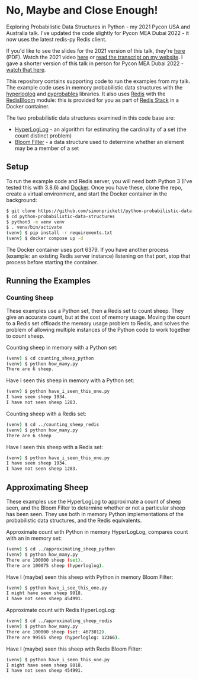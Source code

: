 # No, Maybe and Close Enough!

Exploring Probabilistic Data Structures in Python - my 2021 Pycon USA and Australia talk.  I've updated the code slightly for Pycon MEA Dubai 2022 - it now uses the latest redis-py Redis client.

If you'd like to see the slides for the 2021 version of this talk, they're [here](https://simonprickett.dev/no_maybe_and_close_enough_slides.pdf) (PDF).  Watch the 2021 video [here](https://www.youtube.com/watch?v=hM1JPkEUtks) or [read the transcript on my website](https://simonprickett.dev/no-maybe-and-good-enough-probabilistic-data-structures-in-python/).  I gave a shorter version of this talk in person for Pycon MEA Dubai 2022 - [watch that here](https://www.youtube.com/watch?v=tqy8WtjBe1Q).

This repository contains supporting code to run the examples from my talk.  The example code uses in memory probabilistic data structures with the [hyperloglog](https://pypi.org/project/hyperloglog/) and [pyprobables](https://pypi.org/project/pyprobables/) libraries.  It also uses [Redis](https://redis.io) with the [RedisBloom](https://redisbloom.io) module: this is provided for you as part of [Redis Stack](https://redis.io/docs/stack/get-started/) in a Docker container.

The two probabilistic data structures examined in this code base are:

* [HyperLogLog](https://en.wikipedia.org/wiki/HyperLogLog) - an algorithm for estimating the cardinality of a set (the count distinct problem)
* [Bloom Filter](https://en.wikipedia.org/wiki/Bloom_filter) - a data structure used to determine whether an element may be a member of a set

## Setup

To run the example code and Redis server, you will need both Python 3 (I've tested this with 3.8.6) and [Docker](https://www.docker.com/).  Once you have these, clone the repo, create a virtual environment, and start the Docker container in the background:

```bash
$ git clone https://github.com/simonprickett/python-probabilistic-data-structures.git
$ cd python-probabilistic-data-structures
$ python3 -m venv venv
$ . venv/bin/activate
(venv) $ pip install -r requirements.txt
(venv) $ docker compose up -d
```

The Docker container uses port 6379. If you have another process (example: an existing Redis server instance) listening on that port, stop that process before starting the container.

## Running the Examples

### Counting Sheep

These examples use a Python set, then a Redis set to count sheep.  They give an accurate count, but at the cost of memory usage.  Moving the count to a Redis set offloads the memory usage problem to Redis, and solves the problem of allowing multiple instances of the Python code to work together to count sheep.

Counting sheep in memory with a Python set:

```bash
(venv) $ cd counting_sheep_python
(venv) $ python how_many.py
There are 6 sheep.
```

Have I seen this sheep in memory with a Python set:

```bash
(venv) $ python have_i_seen_this_one.py
I have seen sheep 1934.
I have not seen sheep 1283.
```

Counting sheep with a Redis set:

```bash
(venv) $ cd ../counting_sheep_redis
(venv) $ python how_many.py
There are 6 sheep
```

Have I seen this sheep with a Redis set:

```bash
(venv) $ python have_i_seen_this_one.py
I have seen sheep 1934.
I have not seen sheep 1283.
```

## Approximating Sheep

These examples use the HyperLogLog to approximate a count of sheep seen, and the Bloom Filter to determine whether or not a particular sheep has been seen. They use both in memory Python implementations of the probabilistic data structures, and the Redis equivalents.

Approximate count with Python in memory HyperLogLog, compares count with an in memory set:

```bash
(venv) $ cd ../approximating_sheep_python
(venv) $ python how_many.py
There are 100000 sheep (set).
There are 100075 sheep (hyperloglog).
```
Have I (maybe) seen this sheep with Python in memory Bloom Filter:

```bash
(venv) $ python have_i_see_this_one.py
I might have seen sheep 9018.
I have not seen sheep 454991.
```

Approximate count with Redis HyperLogLog:

```bash
(venv) $ cd ../approximating_sheep_redis
(venv) $ python how_many.py
There are 100000 sheep (set: 4673012).
There are 99565 sheep (hyperloglog: 12366).
```

Have I (maybe) seen this sheep with Redis Bloom Filter:

```bash
(venv) $ python have_i_seen_this_one.py
I might have seen sheep 9018.
I have not seen sheep 454991.
```

